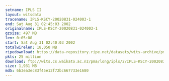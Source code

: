 ```yaml
---
setname: IPLS II
layout: witsdata
tracename: IPLS-KSCY-20020831-024003-1
end: Sat Aug 31 02:45:03 2002
originalname: IPLS-KSCY-20020831-024003-1
gzsize: 497 MB
len: 0:05:00
start: Sat Aug 31 02:40:03 2002
totalwirelen: 18,050 MB
ripedownload: https://data-repository.ripe.net/datasets/wits-archive/pma/long/ipls/2/IPLS-KSCY-20020831-024003-1.gz
pkts: 25 million
download: ftp://wits.cs.waikato.ac.nz/pma/long/ipls/2/IPLS-KSCY-20020831-024003-1.gz
size: 1,931 MB
md5: 6b3ea3ec83f45e12f72bc667733e1680
---
```


